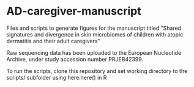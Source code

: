 # AD-caregiver-manuscript
Files and scripts to generate figures for the manuscript titled "Shared signatures and divergence in skin microbiomes of children with atopic dermatitis and their adult caregivers"

Raw sequencing data has been uploaded to the European Nucleotide Archive, under study accession number PRJEB42399.

To run the scripts, clone this repository and set working directory to the scripts/ subfolder using here:here() in R
